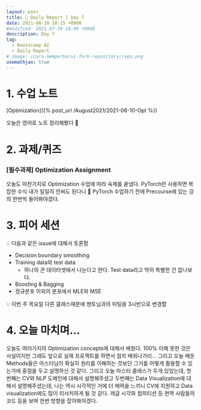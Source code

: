 ```yaml
---
layout: post
title: 📔 Daily Report | Day 7
date: 2021-08-10 10:15 +0900
#modified: 2021-07-30 18:49 +0900
description: Day 7
tag:
  - Boostcamp AI
  - Daily Report
# image: /cara-memperbarui-fork-repository/repo.png
usemathjax: true
---
```


# 1. 수업 노트

[Optimization]({% post_url /August2021/2021-08-10-Opt %})

오늘은 영어로 노트 정리해봤다 🕺

# 2. 과제/퀴즈

### [필수과제] Optimization Assignment

오늘도 마찬가지로 Optimization 수업에 따라 숙제를 끝냈다. PyTorch만 사용하면 복잡한 수식 내가 일일히 안써도 된다니 🥺 PyTorch 수업하기 전에 Precourse에 있는 강의 한번씩 들어봐야겠다.

# 3. 피어 세션

💡 다음과 같은 issue에 대해서 토론함
- Decision boundary smoothing
- Training data와 test data
    * 하나의 큰 데이터셋에서 나눈다고 한다. Test data라고 딱히 특별한 건 없나보다.
- Boosting & Bagging
- 정규분포 이외의 분포에서 MLE와 MSE

💡 이번 주 목요일 다른 클래스때문에 멘토님과의 미팅을 3시반으로 변경함

# 4. 오늘 마치며...

오늘도 여러가지의 Optimization concepts에 대해서 배웠다. 100% 이해 못한 것은 사실이지만 그래도 앞으로 실제 프로젝트를 하면서 점차 배워나가리... 그리고 오늘 배운 Methods들은 마스터님이 확실히 원리를 이해하는 것보단 그거를 어떻게 활용할 수 있는가에 중점을 두고 설명하신 것 같다. 그리고 오늘 마스터 클래스가 두개 있었는데, 첫번째는 CV와 NLP 도메인에 대해서 설명해주셨고 두번째는 Data Visualization에 대해서 설명해주셨는데, 나는 역시 시각적인 거에 더 매력을 느끼니 CV에 지원하고 Data visualization에도 많이 리서치하게 될 것 같다. 캐글 시각화 컴피티션 등 현역 사람들의 코드 등을 보며 한번 방향을 잡아봐야겠다.